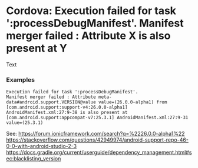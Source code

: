 ---
---

# Cordova: Execution failed for task ':processDebugManifest'. Manifest merger failed : Attribute X is also present at Y

Text

### Examples

```
Execution failed for task ':processDebugManifest'.
Manifest merger failed : Attribute meta-data#android.support.VERSION@value value=(26.0.0-alpha1) from [com.android.support:support-v4:26.0.0-alpha1] AndroidManifest.xml:27:9-38 is also present at [com.android.support:appcompat-v7:25.3.1] AndroidManifest.xml:27:9-31 value=(25.3.1)
```

See: 
https://forum.ionicframework.com/search?q=%2226.0.0-alpha1%22
https://stackoverflow.com/questions/42949974/android-support-repo-46-0-0-with-android-studio-2-3
https://docs.gradle.org/current/userguide/dependency_management.html#sec:blacklisting_version
